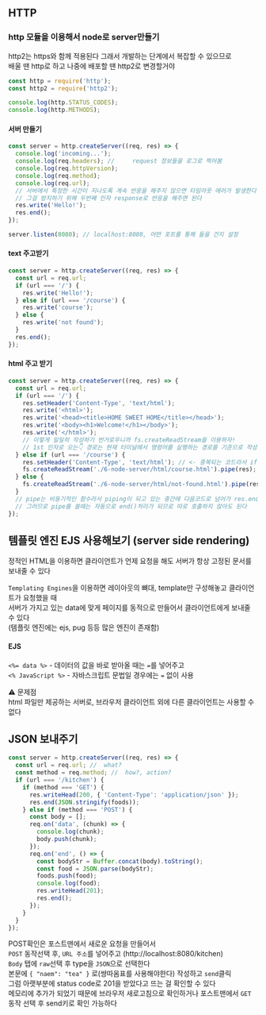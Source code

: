 ## HTTP

### http 모듈을 이용해서 node로 server만들기

http2는 https와 함께 적용된다 그래서 개발하는 단계에서 복잡할 수 있으므로  
배울 땐 http로 하고 나중에 배포할 땐 http2로 변경할거야

```js
const http = require('http');
const http2 = require('http2');

console.log(http.STATUS_CODES);
console.log(http.METHODS);
```

#### 서버 만들기

```js
const server = http.createServer((req, res) => {
  console.log('incoming...');
  console.log(req.headers); //     request 정보들을 로그로 찍어봄
  console.log(req.httpVersion);
  console.log(req.method);
  console.log(req.url);
  // 서버에서 특정한 시간이 지나도록 계속 반응을 해주지 않으면 타임아웃 에러가 발생한다
  // 그걸 방지하기 위해 두번째 인자 response로 반응을 해주면 된다
  res.write('Hello!');
  res.end();
});

server.listen(8080); // localhost:8080, 어떤 포트를 통해 들을 건지 설정
```

#### text 주고받기

```js
const server = http.createServer((req, res) => {
  const url = req.url;
  if (url === '/') {
    res.write('Hello!');
  } else if (url === '/course') {
    res.write('course');
  } else {
    res.write('not found');
  }
  res.end();
});
```

#### html 주고 받기

```js
const server = http.createServer((req, res) => {
  const url = req.url;
  if (url === '/') {
    res.setHeader('Content-Type', 'text/html');
    res.write('<html>');
    res.write('<head><title>HOME SWEET HOME</title></head>');
    res.write('<body><h1>Welcome!</h1></body>');
    res.write('</html>');
    // 이렇게 일일히 작성하기 번거로우니까 fs.createReadStream을 이용하자!
    // 1st 인자로 오는👇 경로는 현재 터미널에서 명령어를 실행하는 경로를 기준으로 작성해야 한다
  } else if (url === '/course') {
    res.setHeader('Content-Type', 'text/html'); // <- 중복되는 코드라서 if문 밖으로 빼놓으면 된다
    fs.createReadStream('./6-node-server/html/course.html').pipe(res);
  } else {
    fs.createReadStream('./6-node-server/html/not-found.html').pipe(res);
  }
  // pipe는 비동기적인 함수라서 piping이 되고 있는 중간에 다음코드로 넘어가 res.end를 호출하게 되면서 파이핑이 멈춰버린다
  // 그러므로 pipe를 쓸때는 자동으로 end()처리가 되므로 따로 호출하지 않아도 된다
});
```

## 템플릿 엔진 EJS 사용해보기 (server side rendering)

정적인 HTML을 이용하면 클라이언트가 언제 요청을 해도 서버가 항상 고정된 문서를 보내줄 수 있다

`Templating Engines`을 이용하면 레이아웃의 뼈대, template만 구성해놓고 클라이언트가 요청했을 때  
서버가 가지고 있는 data에 맞게 페이지를 동적으로 만들어서 클라이언트에게 보내줄 수 있다  
(템플릿 엔진에는 ejs, pug 등등 많은 엔진이 존재함)

#### EJS

`<%= data %>` - 데이터의 값을 바로 받아올 때는 `=`를 넣어주고  
`<% JavaScript %>` - 자바스크립트 문법일 경우에는 `=` 없이 사용

⚠️ 문제점  
html 파일만 제공하는 서버로, 브라우저 클라이언트 외에 다른 클라이언트는 사용할 수 없다

## JSON 보내주기

```js
const server = http.createServer((req, res) => {
  const url = req.url; //  what?
  const method = req.method; //  how?, action?
  if (url === '/kitchen') {
    if (method === 'GET') {
      res.writeHead(200, { 'Content-Type': 'application/json' });
      res.end(JSON.stringify(foods));
    } else if (method === 'POST') {
      const body = [];
      req.on('data', (chunk) => {
        console.log(chunk);
        body.push(chunk);
      });
      req.on('end', () => {
        const bodyStr = Buffer.concat(body).toString();
        const food = JSON.parse(bodyStr);
        foods.push(food);
        console.log(food);
        res.writeHead(201);
        res.end();
      });
    }
  }
});
```

POST확인은 포스트맨에서 새로운 요청을 만들어서  
`POST` 동작선택 후, `URL 주소`를 넣어주고 (http://localhost:8080/kitchen)  
`Body` 탭에 `raw`선택 후 type을 `JSON`으로 선택한다  
본문에 `{ "naem": "tea" }` 로(쌍따옴표를 사용해야한다) 작성하고 `send`클릭  
그럼 아랫부분에 status code로 201을 받았다고 뜨는 걸 확인할 수 있다  
메모리에 추가가 되었기 때문에 브라우저 새로고침으로 확인하거나 포스트맨에서 `GET` 동작 선택 후 send키로 확인 가능하다
